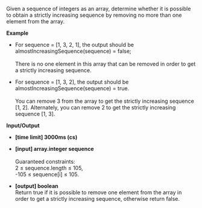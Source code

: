 Given a sequence of integers as an array, determine whether it is possible to obtain a strictly increasing sequence by removing no more than one element from the array.

__Example__

* For sequence = [1, 3, 2, 1], the output should be<br />almostIncreasingSequence(sequence) = false; <br/> <br/>There is no one element in this array that can be removed in order to get a strictly increasing sequence.

* For sequence = [1, 3, 2], the output should be<br />almostIncreasingSequence(sequence) = true. <br /> <br />You can remove 3 from the array to get the strictly increasing sequence [1, 2]. Alternately, you can remove 2 to get the strictly increasing sequence [1, 3].

__Input/Output__

* __[time limit] 3000ms (cs)__
* __[input] array.integer sequence__<br /><br />Guaranteed constraints:<br />2 ≤ sequence.length ≤ 105,<br />-105 ≤ sequence[i] ≤ 105.

* __[output] boolean__ <br />Return true if it is possible to remove one element from the array in order to get a strictly increasing sequence, otherwise return false.
